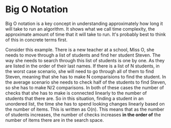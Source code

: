 # Big O Notation


Big O notation is a key concept in understanding approximately how long it will take to run an algorithm. It shows what we call time complexity, the approximate amount of time that it will take to run. It's probably best to think of this in concrete terms first.

Consider this example. There is a new teacher at a school, Miss O, she needs to move through a list of students and find her student Steven. The way she needs to search through this list of students is one by one. As they are listed in the order of their last names. If there is a list of N students, in the worst case scenario, she will need to go through all of them to find Steven, meaning that she has to make N comparisions to find the student. In the average scenario she needs to check half of the students to find Steven, so she has to make N/2 comparisons. In both of these cases the number of checks that she has to make is connected linearly to the number of students that there are. So in this situation, finding a student in an unordered list, the time she has to spend looking changes linearly based on the number of items. This is written as O(n). This means that as the number of students increases, the number of checks increases __in the order of__ the number of items there are in the search space.

